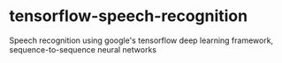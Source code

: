 # tensorflow-speech-recognition
Speech recognition using google's tensorflow deep learning framework, sequence-to-sequence neural networks

